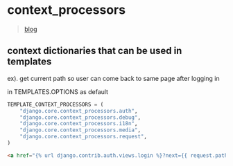 # context_processors
> [blog](https://www.semicolonworld.com/question/53701/django-redirect-to-previous-page-after-login)

## context dictionaries that can be used in templates
ex). get current path so user can come back to same page after logging in

in TEMPLATES.OPTIONS as default

```python
TEMPLATE_CONTEXT_PROCESSORS = (
    "django.core.context_processors.auth",
    "django.core.context_processors.debug",
    "django.core.context_processors.i18n",
    "django.core.context_processors.media",
    "django.core.context_processors.request",
)
```

```html
<a href="{% url django.contrib.auth.views.login %}?next={{ request.path }}">Login</a>
```